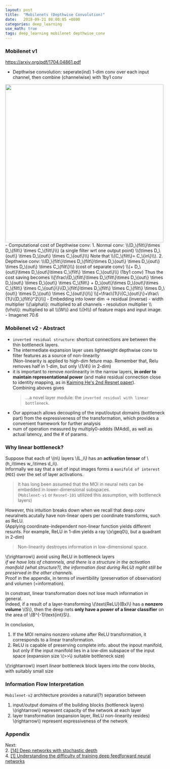 ```yaml
---
layout: post
title:  "Mobilenets (Depthwise Convolution)"
date:   2018-09-21 08:00:05 +0800
categories: deep_learning
use_math: true
tags: deep_learning mobilenet depthwise_conv
---
```





### Mobilenet v1
<a href="https://arxiv.org/pdf/1704.04861.pdf" target="_blank">https://arxiv.org/pdf/1704.04861.pdf</a>  

- Depthwise convolution: seperate(ind) 1-dim conv over each input channel, then combine (channelwise) with 1by1 conv
<img src="{{ site.url }}/images/deeplearning/depthwise.png" class="center" style="width:500px"/>  
- Computational cost of Depthwise conv:
	1. Normal conv: \\(D_\{filt\}\times D_\{filt\} \times C_\{filt\}\\) (a single filter wrt one output point) \\(\times D_\{out\} \times D_\{out\} \times C_\{out\}\\)  
	Note that \\(C_\{filt\}= C_\{in\}\\).
	2. Depthwise conv: \\(D_\{filt\}\times D_\{filt\}\times D_\{out\} \times D_\{out\} \times D_\{out\} \times C_\{filt\}\\) (cost of separate conv) \\(+ D_\{out\}\times D_\{out\}\times C_\{filt\} \times C_\{out\}\\) (1by1 conv)  
Thus the cost saving becomes
\\[\frac\{D_\{filt\}\times D_\{filt\}\times D_\{out\} \times D_\{out\} \times D_\{out\} \times C_\{filt\} + D_\{out\}\times D_\{out\}\times C_\{filt\} \times C_\{out\}\}\{D_\{filt\}\times D_\{filt\} \times C_\{filt\} \times D_\{out\} \times D_\{out\} \times C_\{out\}\}\\]
\\[=\frac\{1\}\{C_\{out\}\}+\frac\{1\}\{D_\{filt\}^2\}\\]
- Embedding into lower dim -> residual (inverse)
- width multiplier \\(\alpha\\): multiplied to all channels
- resolution multiplier \\(\rho\\): multiplied to all \\(W\\) and \\(H\\) of feature maps and input image.
- Imagenet 70.6

### Mobilenet v2 - Abstract
- `inverted residual structure`: shortcut connections are between the thin bottleneck layers.
- The intermediate expansion layer uses lightweight depthwise conv to filter features as a source of non-linearity  
(Non-linearity is applied to high-dim feture map. Remember that, Relu removes half in 1-dim, but only \\(1/4\\) in 2-dim)
- it is important to remove nonlinearity in the narrow layers, __in order to maintain representational power__ (and make residual connection close to identity mapping, as in <a href="https://arxiv.org/abs/1603.05027" target="_blank">Kaiming He's 2nd Resnet paper</a>).  
Combining aboves gives
	> ...a novel layer module: the `inverted residual with linear bottleneck`.
- Our approach allows decoupling of the input/output domains (bottleneck part) from the expressiveness of the transformation, which provides a convenient framework for further analysis
- num of operation measured by multiply0-addds (MAdd), as well as actual latency, and the \# of params.

### Why linear bottleneck?
Suppose that each of \\(n\\) layers \\(L_i\\) has an __activation tensor__ of \\(h\_i\times w\_i\times d\_i\\).  
Informally we say that a set of input images forms a `manifold of interest` (`MOI`) over the set of layer activations.

> It has long been assumed that the MOI in neural nets can be embedded in lower-dimensional subspaces.  
(`Mobilenet-v1` or `Resnet-101` utilized this assumption, with bottleneck layers)

However, this intuition breaks down when we recall that deep conv neuralnets acutally have non-linear opers per coordinate transforms, such as ReLU.  
(Applying coordinate-independent non-linear function yields different resunts. For example, ReLU in 1-dim yields a ray \\(x\geq0\\), but a quadrant in 2-dim)  
> Non-linearity destroyes information in low-dimensional space.


\\(\rightarrow\\) avoid using ReLU in bottleneck layers  
_if we have lots of channnels, and there is a structure in the activation manifold (what structure?), the information (lost during ReLU) mgiht still be preserved in the other channels._  
Proof in the appendix, in terms of invertibility (preservation of observation) and volumen (=information).

In constrast, linear transformation does not lose much information in general.  
Indeed, if a result of a layer-transforming \\(\text\{ReLU\}(Bx)\\) has a __nonzero volume__ \\(S\\), then the deep nets __only have a power of a linear classifier__ on the area of \\(B^\{-1\}\text\{int\}S\\).

In conclusion, 
1. If the MOI remains nonzero volume after ReLU transformation, it corresponds to a linear transformation.
2. ReLU is capable of preserving complete info. about the inpout manifold, but only if the input manifold lies in a low-dim subspace of the input space (expansion size \\(>>\\) suitable bottleneck size)

\\(\rightarrow\\) insert _linear_ bottleneck block layers into the conv blocks, with suitably small size


### Information Flow Interpretation
`Mobilenet-v2` architecture provides a natural(?) separation between
1. input/output domains of the building blocks (bottleneck layers)  
\\(rightarrow\\) represent capacity of the network at each layer
2. layer transformation (expansion layer, ReLU non-linearity resides)  
\\(rightarrow\\) represent expressiveness of the network


### Appendix


Next:  
2. <a href="https://arxiv.org/abs/1603.09382" target="_blank">[14] Deep networks with stochastic depth</a>  
4. <a href="http://proceedings.mlr.press/v9/glorot10a.html" target="_blank">[1] Understanding the difficulty of training deep feedforward neural networks</a>  
